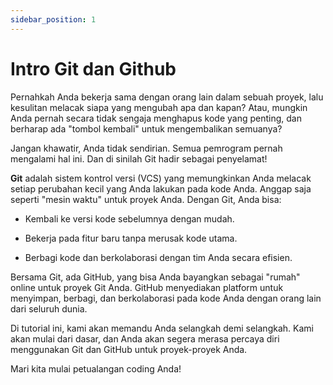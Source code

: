 ```yaml
---
sidebar_position: 1
---
```


# Intro Git dan Github

Pernahkah Anda bekerja sama dengan orang lain dalam sebuah proyek, lalu kesulitan melacak siapa yang mengubah apa dan kapan? Atau, mungkin Anda pernah secara tidak sengaja menghapus kode yang penting, dan berharap ada "tombol kembali" untuk mengembalikan semuanya?

Jangan khawatir, Anda tidak sendirian. Semua pemrogram pernah mengalami hal ini. Dan di sinilah Git hadir sebagai penyelamat!

**Git** adalah sistem kontrol versi (VCS) yang memungkinkan Anda melacak setiap perubahan kecil yang Anda lakukan pada kode Anda. Anggap saja seperti "mesin waktu" untuk proyek Anda. Dengan Git, Anda bisa:

- Kembali ke versi kode sebelumnya dengan mudah.

- Bekerja pada fitur baru tanpa merusak kode utama.

- Berbagi kode dan berkolaborasi dengan tim Anda secara efisien.

Bersama Git, ada GitHub, yang bisa Anda bayangkan sebagai "rumah" online untuk proyek Git Anda. GitHub menyediakan platform untuk menyimpan, berbagi, dan berkolaborasi pada kode Anda dengan orang lain dari seluruh dunia.

Di tutorial ini, kami akan memandu Anda selangkah demi selangkah. Kami akan mulai dari dasar, dan Anda akan segera merasa percaya diri menggunakan Git dan GitHub untuk proyek-proyek Anda.

Mari kita mulai petualangan coding Anda!
